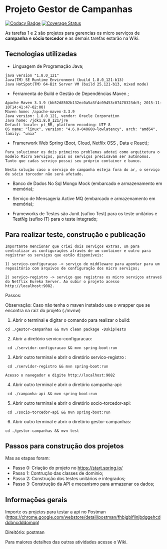 # Projeto Gestor de Campanhas

[![Codacy Badge](https://api.codacy.com/project/badge/Grade/f99952dce79f46cd816e5f2b2815588c)](https://www.codacy.com/app/ander-f-silva/gestor-campanhas?utm_source=github.com&amp;utm_medium=referral&amp;utm_content=ander-f-silva/gestor-campanhas&amp;utm_campaign=Badge_Grade)
[![Coverage Status](https://coveralls.io/repos/github/ander-f-silva/gestor-campanhas/badge.svg?branch=master)](https://coveralls.io/github/ander-f-silva/gestor-campanhas?branch=master)

As tarefas 1 e 2 são projetos para gerencias os micro serviços de **campanha** e **sócio torcedor**
e as demais tarefas estarão na Wiki.

## Tecnologias utilizadas

* Linguagem de Programação Java;

```
java version "1.8.0_121"
Java(TM) SE Runtime Environment (build 1.8.0_121-b13)
Java HotSpot(TM) 64-Bit Server VM (build 25.121-b13, mixed mode)
```

* Ferramenta de Build e Gestão de Dependências Maven ;

```
Apache Maven 3.3.9 (bb52d8502b132ec0a5a3f4c09453c07478323dc5; 2015-11-10T14:41:47-02:00)
Maven home: /apache-maven-3.3.9
Java version: 1.8.0_121, vendor: Oracle Corporation
Java home: /jdk1.8.0_121/jre
Default locale: pt_BR, platform encoding: UTF-8
OS name: "linux", version: "4.6.0-040600-lowlatency", arch: "amd64", family: "unix"
```

* Framerwork Web Spring (Boot, Cloud, Netfilx OSS , Data e React);

```
Para solucionar os dois primeiros problemas adotei como arquitetura o modelo Micro Serviços, pois os serviços precisavam ser autônomos. Tanto que cadas serviço possui seu próprio container e banco.

Nesta solução caso o serviço de campanha esteja fora do ar, o serviço de sócio torcedor não será afetado.
```

* Banco de Dados No Sql Mongo Mock (embarcado e armazenamento em memória);

* Serviço de Mensageria Active MQ (embarcado e armazenamento em memória);

* Frameworks de Testes são Junit (sufixo Test) para os teste unitários e TestNg (sufixo IT) para o teste integrado;

## Para realizar teste, construção e publicação
```
Importante mencionar que criei dois serviços extras, um para centralizar as configurações através de um container e outro para registrar os serviços que estão disponíveis:

1) servico-configuracao -> serviço de middleware para apontar para um repositório com arquivos de configuração dos micro serviços;

2) servico-registro -> serviço que registras os micro serviços atraveś do Netflix Eureka Server. Ao subir o projeto acesso http://localhost:9082.
```

Passos:

Observação:  Caso não tenha o maven instalado use o wrapper que se encontra na raiz do projeto (./mvnw) 

1) Abrir o terminal e  digitar o comando para realizar o build:
```
cd ./gestor-campanhas && mvn clean package -DskipTests 
```

2) Abrir a diretório servico-configuracao:
``` 
 cd ./servidor-configuracao && mvn spring-boot:run
```

3) Abrir outro terminal e abrir o diretório servico-registro :
``` 
 cd ./servidor-registro && mvn spring-boot:run

Acesso o navegador e digite http://localhost:9082
```
4) Abrir outro terminal e abrir o diretório campanha-api:

``` 
 cd ./campanha-api && mvn spring-boot:run
```

5) Abrir outro terminal e abrir o diretório socio-torcedor-api:

``` 
 cd ./socio-torcedor-api && mvn spring-boot:run
```

6) Abrir outro terminal e abrir o diretório gestor-campanhas:

``` 
cd ./gestor-campanhas && mvn test
```

## Passos para construção dos projetos

Mas as etapas foram:

* Passo 0: Criação do projeto no https://start.spring.io/
* Passo 1: Contrução das classes de dominio;
* Passo 2: Construção dos testes unitários e integrados;
* Passo 3: Construção da API e mecanismo para armazenar os dados;


## Informações gerais

Importe os projetos para testar a api no Postman (https://chrome.google.com/webstore/detail/postman/fhbjgbiflinjbdggehcddcbncdddomop)

Direitório: postman

Para maiores detalhes das outras atividades acesse o Wiki.
